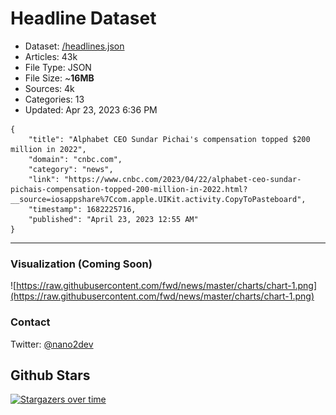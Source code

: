 # Headline Dataset

- Dataset: [/headlines.json](https://raw.githubusercontent.com/fwd/news/master/headlines.json) 
- Articles: 43k
- File Type: JSON
- File Size: ~**16MB**
- Sources: 4k
- Categories: 13
- Updated: Apr 23, 2023 6:36 PM

```
{
    "title": "Alphabet CEO Sundar Pichai's compensation topped $200 million in 2022",
    "domain": "cnbc.com",
    "category": "news",
    "link": "https://www.cnbc.com/2023/04/22/alphabet-ceo-sundar-pichais-compensation-topped-200-million-in-2022.html?__source=iosappshare%7Ccom.apple.UIKit.activity.CopyToPasteboard",
    "timestamp": 1682225716,
    "published": "April 23, 2023 12:55 AM"
}
```

---

### Visualization (Coming Soon)

![https://raw.githubusercontent.com/fwd/news/master/charts/chart-1.png](https://raw.githubusercontent.com/fwd/news/master/charts/chart-1.png)

### Contact 

Twitter: [@nano2dev](https://twitter.com/nano2dev)

## Github Stars

[![Stargazers over time](https://starchart.cc/fwd/news.svg)](https://starchart.cc/fwd/news)
